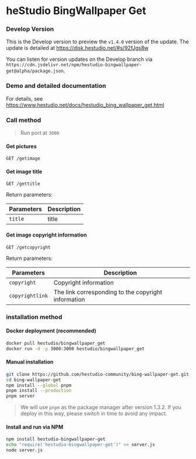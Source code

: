 # heStudio BingWallpaper Get

### Develop Version

This is the Develop version to preview the `v1.4.0` version of the update. The update is detailed at https://disk.hestudio.net/#s/92fJgs8w

You can listen for version updates on the Develop branch via `https://cdn.jsdelivr.net/npm/hestudio-bingwallpaper-get@alpha/package.json`.

### Demo and detailed documentation

For details, see <https://www.hestudio.net/docs/hestudio_bing_wallpaper_get.html>

### Call method
>
> Run port at `3000`
>
#### Get pictures

```text
GET /getimage
```

#### Get image title

```text
GET /gettitle
```

Return parameters:

| Parameters | Description |
|---|---|
| `title` | title |

#### Get image copyright information

```text
GET /getcopyright
```

Return parameters:

| Parameters | Description |
|---|---|
| `copyright` | Copyright information |
| `copyrightlink` | The link corresponding to the copyright information |

### installation method

#### Docker deployment (recommended)

```sh
docker pull hestudio/bingwallpaper_get
docker run -d -p 3000:3000 hestudio/bingwallpaper_get
```

#### Manual installation

```sh
git clone https://github.com/hestudio-community/bing-wallpaper-get.git
cd bing-wallpaper-get
npm install --global pnpm
pnpm install --production
pnpm server
```

> We will use `pnpm` as the package manager after version 1.3.2. If you deploy in this way, please switch in time to avoid any impact.

#### Install and run via NPM

```sh
npm install hestudio-bingwallpaper-get
echo "require('hestudio-bingwallpaper-get')" >> server.js
node server.js
```
